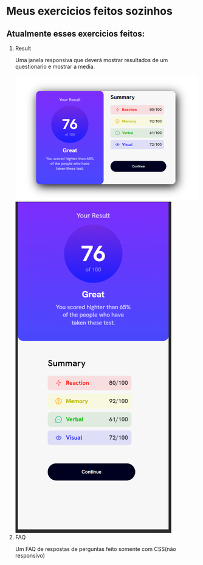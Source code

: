 <h1>Meus exercicios feitos sozinhos</h1>

<h2>Atualmente esses exercicios feitos:</h2>

<ol>
  <li>Result</li>
  <p>Uma janela responsiva que deverá mostrar resultados de um questionario e mostrar a media.</p>
  <img src="https://github.com/AlexKSP/exercicios/blob/master/css-seu-resultado/assets/Layout/Result-2.png?raw=true" alt="banner-1"/>
  <img src="https://github.com/AlexKSP/exercicios/blob/master/css-seu-resultado/assets/Layout/Result-1.png?raw=true" alt="banner-2"/>
  
  <li>FAQ</li>
  <p>Um FAQ de respostas de perguntas feito somente com CSS(não responsivo)</p>
</ol>

